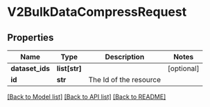 # V2BulkDataCompressRequest

## Properties
Name | Type | Description | Notes
------------ | ------------- | ------------- | -------------
**dataset_ids** | **list[str]** |  | [optional] 
**id** | **str** | The Id of the resource | 

[[Back to Model list]](../README.md#documentation-for-models) [[Back to API list]](../README.md#documentation-for-api-endpoints) [[Back to README]](../README.md)

